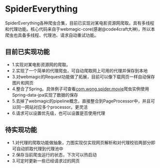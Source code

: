 # SpiderEverything
SpiderEverything各种爬虫合集，目前已实现对某电影资源网爬取。具有多线程和代理功能。核心代码来自于webmagic-core(感谢@code4craft大神)，所以本爬虫也具备多线程、代理池、请求自动重试功能。

## 目前已实现功能
* 1.实现对某电影资源网的爬取。
* 2.实现了一个简单的代理爬虫，可自动爬取网上可用的代理并保存到本地
* 3.对webmagic的Request功能做了拓展，目前可以像下载网页一样自动保存图片和网页
* 4.整合了Spring。具体例子可查看[com.wong.spider.movie](https://github.com/Wang-Juntao/SpiderEverything/tree/master/src/main/java/com/wong/spider/movie "com.wong.spider.movie")爬虫实例使用Spring-data-jpa实现了数据的保存
* 5.去掉了webmagic的pipeline概念，直接整合到PageProcessor中，并且可以同一网站对应多个processor。更灵活
* 6.请求可以设置优先级，也可以设置是否使用代理

## 待实现功能
* 1.对代理的爬取功能做抽象，力图实现仅实现网页解析和对代理校验两部分即可自动抓取代理到代理池中
* 2.保存当前爬虫运行的状态，下次可以热启动
* 3.可定时更新一些已经请求过的网页

